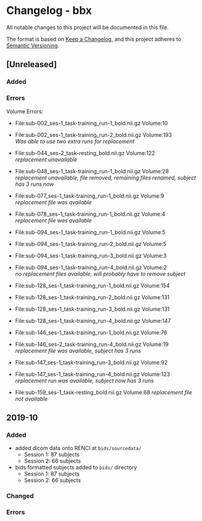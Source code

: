 # Changelog - bbx
All notable changes to this project will be documented in this file.  


The format is based on [Keep a Changelog](https://keepachangelog.com/en/1.0.0/),
and this project adheres to [Semantic Versioning](https://semver.org/spec/v2.0.0.html).

## [Unreleased]
### Added


### Errors
Volume Errors:
- File:sub-002_ses-1_task-training_run-1_bold.nii.gz  		Volume:10  
- File:sub-002_ses-1_task-training_run-2_bold.nii.gz  		Volume:193  
*Was able to use two extra runs for replacement*  


- File:sub-044_ses-2_task-resting_bold.nii.gz  		Volume:122  
*replacement unavailable*  

- File:sub-048_ses-1_task-training_run-1_bold.nii.gz  		Volume:28  
*replacement unavailable, file removed, remaining files renamed, subject has 3 runs now*  

- File:sub-077_ses-1_task-training_run-1_bold.nii.gz  		Volume:9    
*replacement file was available*


- File:sub-078_ses-1_task-training_run-1_bold.nii.gz  		Volume:4  
*replacement file was available*  

- File:sub-094_ses-1_task-training_run-1_bold.nii.gz  		Volume:5  
- File:sub-094_ses-1_task-training_run-2_bold.nii.gz  		Volume:5  
- File:sub-094_ses-1_task-training_run-3_bold.nii.gz  		Volume:3  
- File:sub-094_ses-1_task-training_run-4_bold.nii.gz  		Volume:2  
*no replacement files available, will probably have to remove subject*  

- File:sub-128_ses-1_task-training_run-1_bold.nii.gz  		Volume:154
- File:sub-128_ses-1_task-training_run-2_bold.nii.gz  		Volume:131
- File:sub-128_ses-1_task-training_run-3_bold.nii.gz  		Volume:131
- File:sub-128_ses-1_task-training_run-4_bold.nii.gz  		Volume:147

- File:sub-146_ses-1_task-training_run-1_bold.nii.gz  		Volume:76
- File:sub-146_ses-2_task-training_run-4_bold.nii.gz  		Volume:19
*replacement file was available, subject has 3 runs*  


- File:sub-147_ses-1_task-training_run-3_bold.nii.gz  		Volume:92  
- File:sub-147_ses-1_task-training_run-4_bold.nii.gz  		Volume:123  
*replacement run was available, subject now has 3 runs*

- File:sub-159_ses-1_task-resting_bold.nii.gz  		Volume:68
*replacement file not available* 


## 2019-10  
### Added
- added dicom data onto RENCI at `bids/sourcedata/`
  * Session 1: 87 subjects  
  * Session 2: 66 subjects  
- bids formatted subjects added to `bids/` directory
  * Session 1: 87 subjects  
  * Session 2: 66 subjects  

### Changed


### Errors
